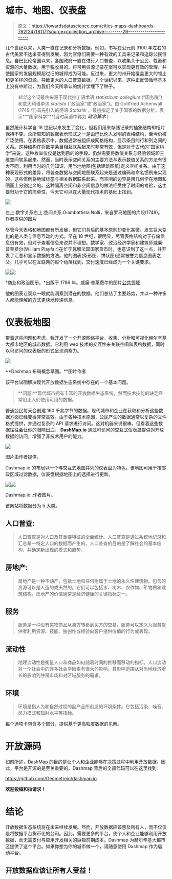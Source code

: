 # 城市、地图、仪表盘

> 原文：<https://towardsdatascience.com/cities-maps-dashboards-792f247f8117?source=collection_archive---------29----------------------->

几个世纪以来，人类一直在记录和分析数据。例如，书写在公元前 3100 年左右的古代美索不达米亚得到发展，因为官僚们需要一种有效的工具来记录和追踪公民信息。自巴比伦帝国以来，各国政府一直在进行人口普查，以收集关于公民、牲畜和资源的大量数据，用于税收目的。将可用资源记录在案可以实现更有效的管理，并使国家的发展规模超过旧的城邦成为可能。反过来，更大的州开始覆盖更大的领土和更多样的资源，导致更大的人口普查数据。几个世纪以来，这种正反馈循环基本上没有中断过，为我们今天所承认的统计学埋下了种子。

> *统计*这个词最终来源于现代拉丁语术语 *statisticum collegium* (“国务院”)和意大利语单词 *statista* (“政治家”或“政治家”)。由 Gottfried Achenwall (1749 年)首先引入的德语 *Statistik* ，最初指定了关于国家的数据分析，表示**“国家科学”**(当时英语中称为 ***政治算术*** )

虽然统计科学自 18 世纪以来发生了变化，但我们用来存储记录的抽象结构却相对保持不变。众所周知的数据表示形式之一是由巴比伦人发明的表格结构，至今仍被广泛使用。在表格表示中，数据通常被组织成网格结构，显示条目的行和列之间的关系。这种结构在将数字条目相互联系起来时非常有效，但是对于古代的“国家科学”来说，这种枚举仅仅是达到目的的手段。仍然需要将数值关系与经验领域即三维空间联系起来。然而，当时表示空间关系的主要方法与表示数值关系的方法有很大不同。利用当时的几何知识，用当地地图(包括建筑图纸)定义空间关系。由于这种表现形式的差异，将普查数据与空间地图联系起来是通过编码和命名惯例来实现的，这些惯例将地域标签与相关数据联系起来。而空间的边界是用几何学在地图和图画上分别定义的。这种隔离空间和非空间信息的做法经受住了时间的考验，这主要归功于它的简单性，今天它可以在大量现代技术的基础上找到。

![](img/15446296c9508328e97a178b1f175727.png)

左上:数字关系右上:空间关系:Giambattista Nolli，来自罗马地图的片段(1748)。作者提供的图片

尽管今天表格和地图都有所发展，但它们背后的基本原则却变化甚微。发生巨大变化的是人类与信息互动的方式。早在 18 世纪，很明显，尽管表格结构对于存储信息很有效，但对于查看信息来说并不理想。数学家、政治经济学家和建筑师威廉·普莱费尔(William Playfair)在忙于瓦解法国国家货币时，也意识到了这一点，并开发了汇总和显示数据的方法。他的图表(条形图、饼状图)通常被誉为信息图表之父，几乎可以在互联网的每个角落找到，交付速度已经成为一个关键要求。

![](img/19523c58acbadb22c526bf61f1337aef.png)![](img/96f0b5fd5327b4e57ee384c96c485c65.png)

*商业和政治图册。*出版于 1786 年。威廉·普莱费尔的图片[公共领域](https://commons.wikimedia.org/wiki/File:Playfair_TimeSeries-2.png)

他的图表让观众一眼就能洞察到潜在的数据。他们总结了主要趋势，并以一种许多人都能理解的方式更快地传递信息。

# 仪表板地图

带着这些问题和考虑，我开发了一个开源网络平台，收集、分析和可视化赫尔辛基大都市地区的城市数据。它利用 web 技术的交互性来关联空间和表格数据，同时以可访问的仪表板的形式呈现洞察力。

![](img/65192a93f7ad5c953d35ac14eb46982b.png)

**Dashmap 布局概念草图。**图片作者

该平台试图解决现代开放数据生态系统中存在的一个基本问题。

> **问题:**现代城市拥有丰富的开放数据生态系统，然而技术技能的缺乏经常阻止人们使用可用的数据。

普通公民每天会创建 160 千兆字节的数据。现代城市和企业在获取和分析这些数据方面已经变得非常高效。由于各种技术原因，公民产生的数据通常以复杂的文件格式提供，并通过复杂的 API 请求进行访问。这对机器来说很棒，但看着这些数据往往会让你的眼睛出血。 [**DashMap.io**](https://github.com/Geometrein/dashmap.io) 通过可访问的交互式仪表盘提供对开放数据的访问，增强了非技术用户的能力。

![](img/70ef13c3df377bdb20654f4d1c3aacde.png)

图片由作者提供。

Dashmap.io 的布局以一个与交互式地图并列的仪表盘为特色。该地图可用于按邮政区域过滤数据，仪表盘根据地图上的选择进行更新。

![](img/544c81aadfb772cdee62aba6c6d6f73a.png)![](img/a8814040b488be4cef09038aebfbd938.png)

Dashmap.io .作者图片。

该网站将数据分为 5 大类。

## 人口普查:

> 人口普查是对人口及其重要特征的全面统计。人口普查是通过系统地记录和汇总某一特定人口的数据而产生的。人口普查的目的是了解社会的基本结构，并确定新出现的模式和趋势。

## 房地产:

> 房地产是一种不动产，包括土地和任何附属于土地的永久性建筑物。包含的资源可以是人造的或天然的。它们可以包括水、树木、农作物、矿物质和建筑结构。房地产的价值通常是经济健康的关键指标之一。

## 服务

> 服务是一种没有实物商品从卖方转移到买方的交易。服务可以定义为服务提供者利用资源、技能、独创性或经验向客户提供价值的行为或表现。

## 流动性

> 地理流动性是衡量人口和商品如何随着时间的推移而移动的指标。人口流动对一个社会中的许多社会学因素有很大的影响，其影响范围从对当地经济增长的影响到住房市场和对区域服务的需求。

## 环境

> 环境是指人为和自然过程的副产品所创造的环境条件。它包括污染、噪音、风力模式和辐射水平等指标。

每个选项卡包含多个部分，提供基于更高粒度数据的见解。

# 开放源码

如前所述，DashMap 的目的是让个人和企业能够在决策过程中利用开放数据。因此，平台是开源的是至关重要的。Dashmap 背后的全部代码可以在这里找到:

<https://github.com/Geometrein/dashmap.io>  

**欢迎投稿和拉请求！**

# 结论

开放数据生态系统将在未来继续发展。然而，开放数据应该惠及所有人，而不仅仅是将数据平台货币化的公司。因此，需要更多的平台，使个人和企业能够利用开放数据，而无需支付与应用开发相关的巨额前期成本。Dashmap 为赫尔辛基大都市区提供了这个平台。如果你想为你的城市做一个，请随意使用 Dashmap 作为启动平台。

## 开放数据应该让所有人受益！